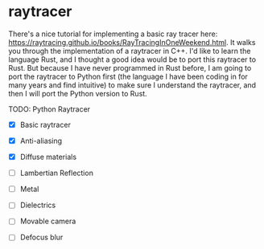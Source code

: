 # raytracer
There's a nice tutorial for implementing a basic ray tracer here: https://raytracing.github.io/books/RayTracingInOneWeekend.html. 
It walks you through the implementation of a raytracer in C++.
I'd like to learn the language Rust, and I thought a good idea would be to port this raytracer to Rust.
But because I have never programmed in Rust before, I am going to port the raytracer to Python first (the language I have been coding in for many years and find intuitive) to make sure I understand the raytracer, and then I will port the Python version to Rust. 

TODO: Python Raytracer

- [x] Basic raytracer
- [x] Anti-aliasing
- [x] Diffuse materials
- [ ] Lambertian Reflection
- [ ] Metal
- [ ] Dielectrics
- [ ] Movable camera
- [ ] Defocus blur


